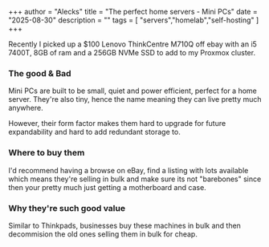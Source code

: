 +++
author = "Alecks"
title = "The perfect home servers - Mini PCs"
date = "2025-08-30"
description = ""
tags = [
    "servers","homelab","self-hosting"
]
+++

Recently I picked up a $100 Lenovo ThinkCentre M710Q off ebay with an i5 7400T, 8GB of ram and a 256GB NVMe SSD to add to my Proxmox cluster.

### The good & Bad

Mini PCs are built to be small, quiet and power efficient, perfect for a home server. They're also tiny, hence the name meaning they can live pretty much anywhere.

However, their form factor makes them hard to upgrade for future expandability and hard to add redundant storage to.

### Where to buy them

I'd recommend having a browse on eBay, find a listing with lots available which means they're selling in bulk and make sure its not "barebones" since then your pretty much just getting a motherboard and case.

### Why they're such good value
Similar to Thinkpads, businesses buy these machines in bulk and then decommision the old ones selling them in bulk for cheap.